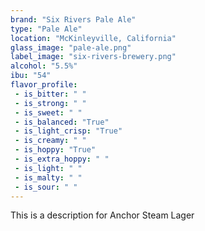 ```yaml
---
brand: "Six Rivers Pale Ale"
type: "Pale Ale"
location: "McKinleyville, California"
glass_image: "pale-ale.png"
label_image: "six-rivers-brewery.png"
alcohol: "5.5%"
ibu: "54"
flavor_profile:
 - is_bitter: " "
 - is_strong: " "
 - is_sweet: " "
 - is_balanced: "True"
 - is_light_crisp: "True"
 - is_creamy: " "
 - is_hoppy: "True"
 - is_extra_hoppy: " "
 - is_light: " "
 - is_malty: " "
 - is_sour: " "
---
```


This is a description for Anchor Steam Lager